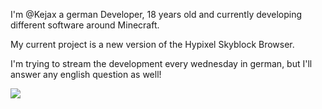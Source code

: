 I'm @Kejax a german Developer, 18 years old and currently developing different software around Minecraft.

My current project is a new version of the Hypixel Skyblock Browser.

I'm trying to stream the development every wednesday in german, but I'll answer any english question as well!

<img src="https://github-readme-stats.vercel.app/api/top-langs/?username=Kejax"/>
